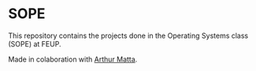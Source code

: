 
# SOPE
This repository contains the projects done in the Operating Systems class (SOPE) at FEUP.

Made in colaboration with [Arthur Matta](https://github.com/Arthur26041996).<br>
